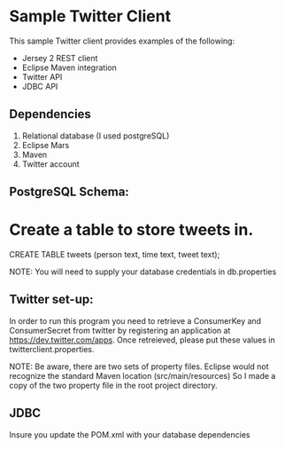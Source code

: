 Sample Twitter Client
====================

This sample Twitter client provides examples of the following: 

 * Jersey 2 REST client
 * Eclipse Maven integration
 * Twitter API
 * JDBC API

Dependencies
-------------------------------
1. Relational database (I used postgreSQL)
2. Eclipse Mars
3. Maven
4. Twitter account

PostgreSQL Schema:
-------------------------------

# Create a table to store tweets in. 
CREATE TABLE tweets (person text, time text, tweet text);

NOTE: You will need to supply your database credentials in db.properties

Twitter set-up:
-------------------------------

In order to run this program you need to retrieve a ConsumerKey and ConsumerSecret
from twitter by registering an application at https://dev.twitter.com/apps.
Once retreieved, please put these values in twitterclient.properties.

NOTE: Be aware, there are two sets of property files. Eclipse would not recognize the standard Maven location (src/main/resources)
So I made a copy of the two property file in the root project directory.

JDBC 
-------------------------------

Insure you update the POM.xml with your database dependencies

